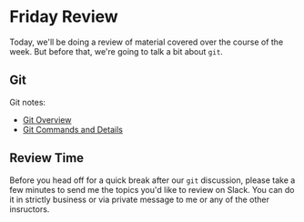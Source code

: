 # Friday Review

Today, we'll be doing a review of material covered over the course of the week. But before that, we're going to talk a bit about `git`.

## Git

Git notes:
  * [Git Overview](git.md)
  * [Git Commands and Details](git_details.md)


## Review Time

Before you head off for a quick break after our `git` discussion, please take a few minutes to send me the topics you'd like to review on Slack. You can do it in strictly business or via private message to me or any of the other insructors.



